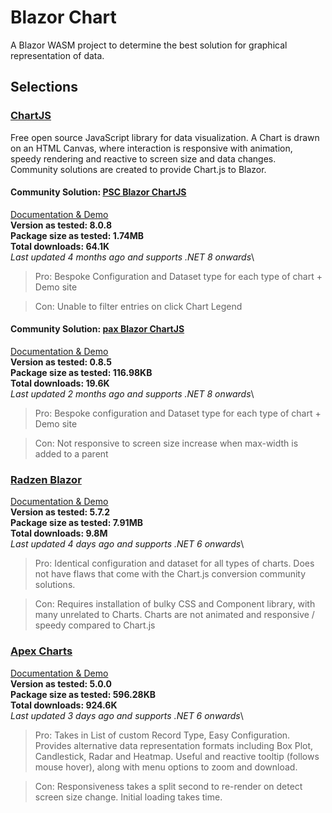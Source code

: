 # Blazor Chart
A Blazor WASM project to determine the best solution for graphical representation of data.

## Selections

### [ChartJS](https://www.chartjs.org/)
Free open source JavaScript library for data visualization. 
A Chart is drawn on an HTML Canvas, where interaction is responsive with animation, speedy rendering and reactive to screen size and data changes.
Community solutions are created to provide Chart.js to Blazor.

#### Community Solution: [PSC Blazor ChartJS](https://www.nuget.org/packages/PSC.Blazor.Components.Chartjs)
[Documentation & Demo](https://chartjs.puresourcecode.com/)\
**Version as tested: 8.0.8**\
**Package size as tested: 1.74MB**\
**Total downloads: 64.1K**\
*Last updated 4 months ago and supports .NET 8 onwards*\

> Pro: Bespoke Configuration and Dataset type for each type of chart + Demo site

> Con: Unable to filter entries on click Chart Legend

#### Community Solution: [pax Blazor ChartJS](https://www.nuget.org/packages/pax.BlazorChartJs)
[Documentation & Demo](https://ipax77.github.io/pax.BlazorChartJs/)\
**Version as tested: 0.8.5**\
**Package size as tested: 116.98KB**\
**Total downloads: 19.6K**\
*Last updated 2 months ago and supports .NET 8 onwards*\

> Pro: Bespoke configuration and Dataset type for each type of chart + Demo site

> Con: Not responsive to screen size increase when max-width is added to a parent

### [Radzen Blazor](https://www.nuget.org/packages/Radzen.Blazor)
[Documentation & Demo](https://blazor.radzen.com/area-chart?theme=material3)\
**Version as tested: 5.7.2**\
**Package size as tested: 7.91MB**\
**Total downloads: 9.8M**\
*Last updated 4 days ago and supports .NET 6 onwards*\

> Pro: Identical configuration and dataset for all types of charts. Does not have flaws that come with the Chart.js conversion community solutions.

> Con: Requires installation of bulky CSS and Component library, with many unrelated to Charts. Charts are not animated and responsive / speedy compared to Chart.js

### [Apex Charts](https://www.nuget.org/packages/Blazor-ApexCharts)
[Documentation & Demo](https://apexcharts.github.io/Blazor-ApexCharts/)\
**Version as tested: 5.0.0**\
**Package size as tested: 596.28KB**\
**Total downloads: 924.6K**\
*Last updated 3 days ago and supports .NET 6 onwards*\

> Pro: Takes in List of custom Record Type, Easy Configuration. Provides alternative data representation formats including Box Plot, Candlestick, Radar and Heatmap. Useful and reactive tooltip (follows mouse hover), along with menu options to zoom and download.

> Con: Responsiveness takes a split second to re-render on detect screen size change. Initial loading takes time.
